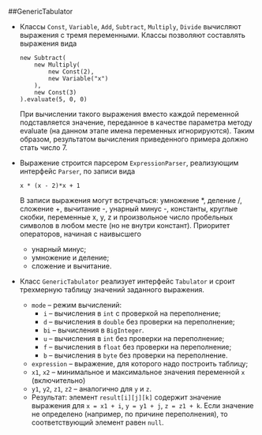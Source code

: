 ##GenericTabulator

* Классы `Const`, `Variable`, `Add`, `Subtract`, `Multiply`, `Divide` вычисляют выражения с тремя переменными.
  Классы позволяют составлять выражения вида
  ```
  new Subtract(
      new Multiply(
          new Const(2),
          new Variable("x")
      ),
      new Const(3)
  ).evaluate(5, 0, 0)
  ```
              
  При вычислении такого выражения вместо каждой переменной подставляется значение, переданное в качестве параметра методу evaluate (на данном этапе имена переменных игнорируются). Таким образом, результатом вычисления приведенного примера должно стать число 7.
  
* Выражение строится парсером `ExpressionParser`, реализующим интерфейс `Parser`, по записи вида
  
  ``x * (x - 2)*x + 1``
  
  В записи выражения могут встречаться: умножение *, деление /, сложение +, вычитание -, унарный минус -, константы, круглые скобки, переменные x, y, z и произвольное число пробельных символов в любом месте (но не внутри констант).
  Приоритет операторов, начиная с наивысшего
    * унарный минус;
    * умножение и деление;
    * сложение и вычитание.
  
* Класс `GenericTabulator` реализует интерфейс `Tabulator` и сроит трехмерную таблицу значений заданного выражения.
    * `mode` – режим вычислений:
        * `i` – вычисления в `int` с проверкой на переполнение;
        * `d` – вычисления в `double` без проверки на переполнение;
        * `bi` – вычисления в `BigInteger`.
        * `u` – вычисления в `int` без проверки на переполнение;
        * `f` – вычисления в `float` без проверки на переполнение;
        * `b` – вычисления в `byte` без проверки на переполнение.
    * `expression` – выражение, для которого надо построить таблицу;
    * `x1`, `x2` – минимальное и максимальное значения переменной `x` (включительно)
    * `y1`, `y2`, `z1`, `z2` – аналогично для `y` и `z`.
    * Результат: элемент `result[i][j][k]` содержит значение выражения для `x = x1 + i`, `y = y1 + j`, `z = z1 + k`. 
    Если значение не определено (например, по причине переполнения),
    то соответствующий элемент равен `null`.